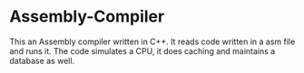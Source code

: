 # Assembly-Compiler

This an Assembly compiler written in C++. It reads code written in a asm file and runs it. The code simulates a CPU, it does caching and maintains a database as well.
